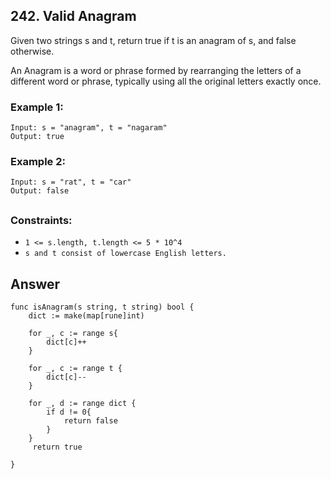## 242. Valid Anagram

Given two strings s and t, return true if t is an anagram of s, and false otherwise.

An Anagram is a word or phrase formed by rearranging the letters of a different word or phrase, typically using all the original letters exactly once.

### Example 1:
```
Input: s = "anagram", t = "nagaram"
Output: true
```
### Example 2:
```
Input: s = "rat", t = "car"
Output: false
```
##
### Constraints:

- `1 <= s.length, t.length <= 5 * 10^4`
- `s and t consist of lowercase English letters.`


## Answer
```
func isAnagram(s string, t string) bool {
    dict := make(map[rune]int)

    for _, c := range s{
        dict[c]++
    }

    for _, c := range t {
        dict[c]--
    }

    for _, d := range dict {
        if d != 0{
            return false
        }
    }
     return true 

}
```
